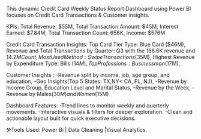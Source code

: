 This dynamic Credit Card Weekly Status Report Dashboard using Power BI focuses on Credit Card Transactions & Customer insights.

KPIs:
Total Revenue: $55M, 
Total Transaction Amount: $45M, 
Interest Earned: $7.84M, 
Total Transaction Count: 656K, 
Income: $576M

Credit Card Transaction Insights:
Top Card Tier Type: Blue Card ($46M), 
Revenue and Total Transactions by Quarter: Q3 with the 166.6K revenue and $14.2 M Count, 
Most Used Method: Swipe Transactions ($35M), 
Highest Revenue by Expenditure Type: Bills ($14M), 
Top Professions: Businessman ($17M), 

Customer Insights :
-Revenue split by income, job, age group, and education, 
-Geo Insights(Top 5 States: TX,NY< CA, FL, NJ), 
-Revenue by Income Group, Education Level and Marital Status, 
-Revenue by the Week, 
-Revenue by Males($30M) and Women($15M)

Dashboard Features:
-Trend lines to monitor weekly and quarterly movements.
-Interactive visuals & filters for deeper exploration.
-Clean and actionable layout built for quick executive decisions.

⚒️Tools Used:
Power Bi | Data Cleaning |Visual Analytics.
